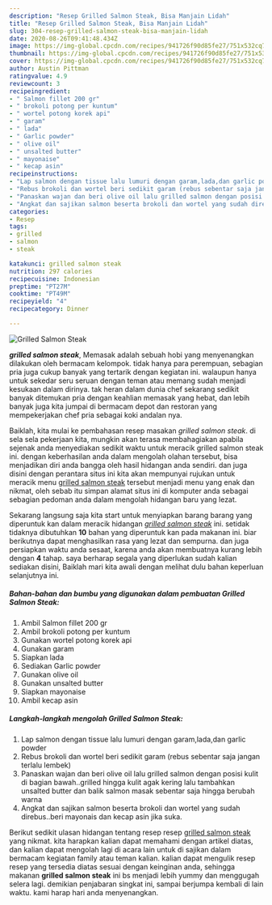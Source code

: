 ```yaml
---
description: "Resep Grilled Salmon Steak, Bisa Manjain Lidah"
title: "Resep Grilled Salmon Steak, Bisa Manjain Lidah"
slug: 304-resep-grilled-salmon-steak-bisa-manjain-lidah
date: 2020-08-26T09:41:48.434Z
image: https://img-global.cpcdn.com/recipes/941726f90d85fe27/751x532cq70/grilled-salmon-steak-foto-resep-utama.jpg
thumbnail: https://img-global.cpcdn.com/recipes/941726f90d85fe27/751x532cq70/grilled-salmon-steak-foto-resep-utama.jpg
cover: https://img-global.cpcdn.com/recipes/941726f90d85fe27/751x532cq70/grilled-salmon-steak-foto-resep-utama.jpg
author: Austin Pittman
ratingvalue: 4.9
reviewcount: 3
recipeingredient:
- " Salmon fillet 200 gr"
- " brokoli potong per kuntum"
- " wortel potong korek api"
- " garam"
- " lada"
- " Garlic powder"
- " olive oil"
- " unsalted butter"
- " mayonaise"
- " kecap asin"
recipeinstructions:
- "Lap salmon dengan tissue lalu lumuri dengan garam,lada,dan garlic powder"
- "Rebus brokoli dan wortel beri sedikit garam (rebus sebentar saja jangan terlalu lembek)"
- "Panaskan wajan dan beri olive oil lalu grilled salmon dengan posisi kulit di bagian bawah..grilled hingga kulit agak kering lalu tambahkan unsalted butter dan balik salmon masak sebentar saja hingga berubah warna"
- "Angkat dan sajikan salmon beserta brokoli dan wortel yang sudah direbus..beri mayonais dan kecap asin jika suka."
categories:
- Resep
tags:
- grilled
- salmon
- steak

katakunci: grilled salmon steak 
nutrition: 297 calories
recipecuisine: Indonesian
preptime: "PT27M"
cooktime: "PT49M"
recipeyield: "4"
recipecategory: Dinner

---
```



![Grilled Salmon Steak](https://img-global.cpcdn.com/recipes/941726f90d85fe27/751x532cq70/grilled-salmon-steak-foto-resep-utama.jpg)

<b><i>grilled salmon steak</i></b>, Memasak adalah sebuah hobi yang menyenangkan dilakukan oleh bermacam kelompok. tidak hanya para perempuan, sebagian pria juga cukup banyak yang tertarik dengan kegiatan ini. walaupun hanya untuk sekedar seru seruan dengan teman atau memang sudah menjadi kesukaan dalam dirinya. tak heran dalam dunia chef sekarang sedikit banyak ditemukan pria dengan keahlian memasak yang hebat, dan lebih banyak juga kita jumpai di bermacam depot dan restoran yang mempekerjakan chef pria sebagai koki andalan nya.

Baiklah, kita mulai ke pembahasan resep masakan <i>grilled salmon steak</i>. di sela sela pekerjaan kita, mungkin akan terasa membahagiakan apabila sejenak anda menyediakan sedikit waktu untuk meracik grilled salmon steak ini. dengan keberhasilan anda dalam mengolah olahan tersebut, bisa menjadikan diri anda bangga oleh hasil hidangan anda sendiri. dan juga disini dengan perantara situs ini kita akan mempunyai rujukan untuk meracik menu <u>grilled salmon steak</u> tersebut menjadi menu yang enak dan nikmat, oleh sebab itu simpan alamat situs ini di komputer anda sebagai sebagian pedoman anda dalam mengolah hidangan baru yang lezat.




Sekarang langsung saja kita start untuk menyiapkan barang barang yang diperuntuk kan dalam meracik hidangan <u><i>grilled salmon steak</i></u> ini. setidak tidaknya dibutuhkan <b>10</b> bahan yang diperuntuk kan pada makanan ini. biar berikutnya dapat menghasilkan rasa yang lezat dan sempurna. dan juga persiapkan waktu anda sesaat, karena anda akan membuatnya kurang lebih dengan <b>4</b> tahap. saya berharap segala yang diperlukan sudah kalian sediakan disini, Baiklah mari kita awali dengan melihat dulu bahan keperluan selanjutnya ini.

<!--inarticleads1-->

##### Bahan-bahan dan bumbu yang digunakan dalam pembuatan Grilled Salmon Steak:

1. Ambil  Salmon fillet 200 gr
1. Ambil  brokoli potong per kuntum
1. Gunakan  wortel potong korek api
1. Gunakan  garam
1. Siapkan  lada
1. Sediakan  Garlic powder
1. Gunakan  olive oil
1. Gunakan  unsalted butter
1. Siapkan  mayonaise
1. Ambil  kecap asin




<!--inarticleads2-->

##### Langkah-langkah mengolah Grilled Salmon Steak:

1. Lap salmon dengan tissue lalu lumuri dengan garam,lada,dan garlic powder
1. Rebus brokoli dan wortel beri sedikit garam (rebus sebentar saja jangan terlalu lembek)
1. Panaskan wajan dan beri olive oil lalu grilled salmon dengan posisi kulit di bagian bawah..grilled hingga kulit agak kering lalu tambahkan unsalted butter dan balik salmon masak sebentar saja hingga berubah warna
1. Angkat dan sajikan salmon beserta brokoli dan wortel yang sudah direbus..beri mayonais dan kecap asin jika suka.




Berikut sedikit ulasan hidangan tentang resep resep <u>grilled salmon steak</u> yang nikmat. kita harapkan kalian dapat memahami dengan artikel diatas, dan kalian dapat mengolah lagi di acara lain untuk di sajikan dalam bermacam kegiatan family atau teman kalian. kalian dapat mengulik resep resep yang tersedia diatas sesuai dengan keinginan anda, sehingga makanan <b>grilled salmon steak</b> ini bs menjadi lebih yummy dan menggugah selera lagi. demikian penjabaran singkat ini, sampai berjumpa kembali di lain waktu. kami harap hari anda menyenangkan.
